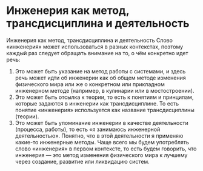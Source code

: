# Инженерия как метод, трансдисциплина и деятельность

Инженерия как метод, трансдисциплина и деятельность
Слово «инженерия» может использоваться в разных контекстах, поэтому каждый раз следует обращать внимание на то, о чём конкретно идет речь:
1. Это может быть указание на метод работы с системами, и здесь речь может идти об инженерии как об общем методе изменения физического мира или же о конкретном или прикладном инженерном методе (например, в кулинарии или в мостостроении).
2. Это может быть отсылка к теории, то есть к понятиям и принципам, которые задаются в инженерии как трансдисциплине. То есть понятие «инженерия» используется как название трансдисциплины (теории).
3. Это может быть упоминание инженерии в качестве деятельности (процесса, работы), то есть «я занимаюсь инженерной деятельностью». Понятно, что в этой деятельности я применяю какие-то инженерные методы.
Чаще всего мы будем употреблять слово «инженерия» в первом контексте, то есть будем говорить, что инженерия — это метод изменения физического мира к лучшему через создание, развитие или ликвидацию систем.
